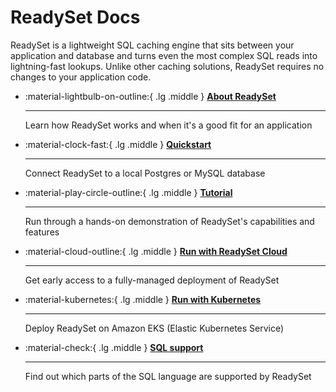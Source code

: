 # ReadySet Docs

ReadySet is a lightweight SQL caching engine that sits between your application and database and turns even the most complex SQL reads into lightning-fast lookups. Unlike other caching solutions, ReadySet requires no changes to your application code.

<div class="grid cards" markdown>

-   :material-lightbulb-on-outline:{ .lg .middle } [__About ReadySet__](guides/intro.md)

    ---

    Learn how ReadySet works and when it's a good fit for an application

-   :material-clock-fast:{ .lg .middle } [__Quickstart__](guides/quickstart.md)

    ---

    Connect ReadySet to a local Postgres or MySQL database

-   :material-play-circle-outline:{ .lg .middle } [__Tutorial__](guides/tutorial.md)

    ---

    Run through a hands-on demonstration of ReadySet's capabilities and features

-   :material-cloud-outline:{ .lg .middle } [__Run with ReadySet Cloud__](guides/deploy-readyset-cloud.md)

    ---

    Get early access to a fully-managed deployment of ReadySet

-   :material-kubernetes:{ .lg .middle } [__Run with Kubernetes__](guides/deploy-readyset-kubernetes.md)

    ---

    Deploy ReadySet on Amazon EKS (Elastic Kubernetes Service)

-   :material-check:{ .lg .middle } [__SQL support__](reference/sql-support.md)

    ---

    Find out which parts of the SQL language are supported by ReadySet
</div>
